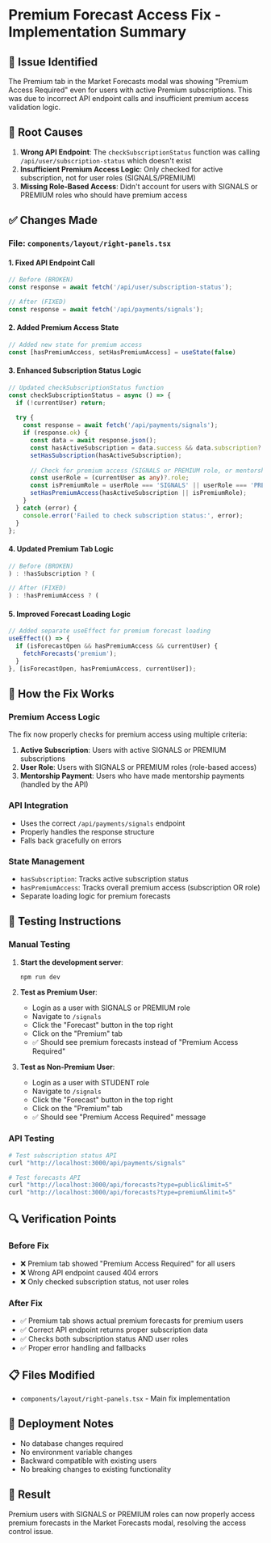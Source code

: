 # Premium Forecast Access Fix - Implementation Summary

## 🎯 Issue Identified
The Premium tab in the Market Forecasts modal was showing "Premium Access Required" even for users with active Premium subscriptions. This was due to incorrect API endpoint calls and insufficient premium access validation logic.

## 🔧 Root Causes
1. **Wrong API Endpoint**: The `checkSubscriptionStatus` function was calling `/api/user/subscription-status` which doesn't exist
2. **Insufficient Premium Access Logic**: Only checked for active subscription, not for user roles (SIGNALS/PREMIUM)
3. **Missing Role-Based Access**: Didn't account for users with SIGNALS or PREMIUM roles who should have premium access

## ✅ Changes Made

### **File: `components/layout/right-panels.tsx`**

#### **1. Fixed API Endpoint Call**
```typescript
// Before (BROKEN)
const response = await fetch('/api/user/subscription-status');

// After (FIXED)
const response = await fetch('/api/payments/signals');
```

#### **2. Added Premium Access State**
```typescript
// Added new state for premium access
const [hasPremiumAccess, setHasPremiumAccess] = useState(false)
```

#### **3. Enhanced Subscription Status Logic**
```typescript
// Updated checkSubscriptionStatus function
const checkSubscriptionStatus = async () => {
  if (!currentUser) return;
  
  try {
    const response = await fetch('/api/payments/signals');
    if (response.ok) {
      const data = await response.json();
      const hasActiveSubscription = data.success && data.subscription?.hasActiveSubscription || false;
      setHasSubscription(hasActiveSubscription);
      
      // Check for premium access (SIGNALS or PREMIUM role, or mentorship payment)
      const userRole = (currentUser as any)?.role;
      const isPremiumRole = userRole === 'SIGNALS' || userRole === 'PREMIUM';
      setHasPremiumAccess(hasActiveSubscription || isPremiumRole);
    }
  } catch (error) {
    console.error('Failed to check subscription status:', error);
  }
};
```

#### **4. Updated Premium Tab Logic**
```typescript
// Before (BROKEN)
) : !hasSubscription ? (

// After (FIXED)
) : !hasPremiumAccess ? (
```

#### **5. Improved Forecast Loading Logic**
```typescript
// Added separate useEffect for premium forecast loading
useEffect(() => {
  if (isForecastOpen && hasPremiumAccess && currentUser) {
    fetchForecasts('premium');
  }
}, [isForecastOpen, hasPremiumAccess, currentUser]);
```

## 🎯 How the Fix Works

### **Premium Access Logic**
The fix now properly checks for premium access using multiple criteria:

1. **Active Subscription**: Users with active SIGNALS or PREMIUM subscriptions
2. **User Role**: Users with SIGNALS or PREMIUM roles (role-based access)
3. **Mentorship Payment**: Users who have made mentorship payments (handled by the API)

### **API Integration**
- Uses the correct `/api/payments/signals` endpoint
- Properly handles the response structure
- Falls back gracefully on errors

### **State Management**
- `hasSubscription`: Tracks active subscription status
- `hasPremiumAccess`: Tracks overall premium access (subscription OR role)
- Separate loading logic for premium forecasts

## 🧪 Testing Instructions

### **Manual Testing**
1. **Start the development server**:
   ```bash
   npm run dev
   ```

2. **Test as Premium User**:
   - Login as a user with SIGNALS or PREMIUM role
   - Navigate to `/signals`
   - Click the "Forecast" button in the top right
   - Click on the "Premium" tab
   - ✅ Should see premium forecasts instead of "Premium Access Required"

3. **Test as Non-Premium User**:
   - Login as a user with STUDENT role
   - Navigate to `/signals`
   - Click the "Forecast" button in the top right
   - Click on the "Premium" tab
   - ✅ Should see "Premium Access Required" message

### **API Testing**
```bash
# Test subscription status API
curl "http://localhost:3000/api/payments/signals"

# Test forecasts API
curl "http://localhost:3000/api/forecasts?type=public&limit=5"
curl "http://localhost:3000/api/forecasts?type=premium&limit=5"
```

## 🔍 Verification Points

### **Before Fix**
- ❌ Premium tab showed "Premium Access Required" for all users
- ❌ Wrong API endpoint caused 404 errors
- ❌ Only checked subscription status, not user roles

### **After Fix**
- ✅ Premium tab shows actual premium forecasts for premium users
- ✅ Correct API endpoint returns proper subscription data
- ✅ Checks both subscription status AND user roles
- ✅ Proper error handling and fallbacks

## 📋 Files Modified
- `components/layout/right-panels.tsx` - Main fix implementation

## 🚀 Deployment Notes
- No database changes required
- No environment variable changes
- Backward compatible with existing users
- No breaking changes to existing functionality

## 🎉 Result
Premium users with SIGNALS or PREMIUM roles can now properly access premium forecasts in the Market Forecasts modal, resolving the access control issue.
